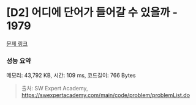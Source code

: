 # [D2] 어디에 단어가 들어갈 수 있을까 - 1979 

[문제 링크](https://swexpertacademy.com/main/code/problem/problemDetail.do?contestProbId=AV5PuPq6AaQDFAUq) 

### 성능 요약

메모리: 43,792 KB, 시간: 109 ms, 코드길이: 766 Bytes



> 출처: SW Expert Academy, https://swexpertacademy.com/main/code/problem/problemList.do